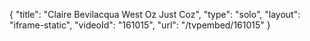 {
    "title": "Claire Bevilacqua West Oz Just Coz",
    "type": "solo",
    "layout": "iframe-static",
    "videoId": "161015",
    "url": "\/tvpembed\/161015"
}